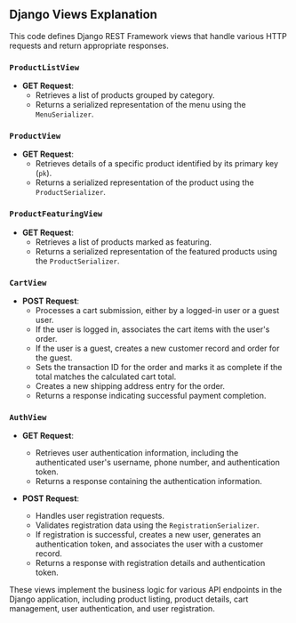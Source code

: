## Django Views Explanation

This code defines Django REST Framework views that handle various HTTP requests and return appropriate responses.

### `ProductListView`

- **GET Request**:
  - Retrieves a list of products grouped by category.
  - Returns a serialized representation of the menu using the `MenuSerializer`.

### `ProductView`

- **GET Request**:
  - Retrieves details of a specific product identified by its primary key (`pk`).
  - Returns a serialized representation of the product using the `ProductSerializer`.

### `ProductFeaturingView`

- **GET Request**:
  - Retrieves a list of products marked as featuring.
  - Returns a serialized representation of the featured products using the `ProductSerializer`.

### `CartView`

- **POST Request**:
  - Processes a cart submission, either by a logged-in user or a guest user.
  - If the user is logged in, associates the cart items with the user's order.
  - If the user is a guest, creates a new customer record and order for the guest.
  - Sets the transaction ID for the order and marks it as complete if the total matches the calculated cart total.
  - Creates a new shipping address entry for the order.
  - Returns a response indicating successful payment completion.

### `AuthView`

- **GET Request**:
  - Retrieves user authentication information, including the authenticated user's username, phone number, and authentication token.
  - Returns a response containing the authentication information.

- **POST Request**:
  - Handles user registration requests.
  - Validates registration data using the `RegistrationSerializer`.
  - If registration is successful, creates a new user, generates an authentication token, and associates the user with a customer record.
  - Returns a response with registration details and authentication token.

These views implement the business logic for various API endpoints in the Django application, including product listing, product details, cart management, user authentication, and user registration.
